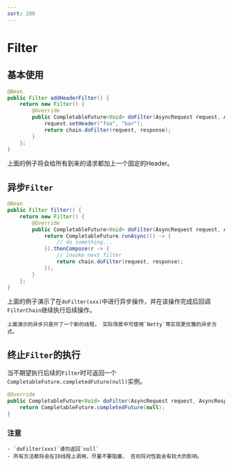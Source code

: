 ```yaml
---
sort: 200
---
```


# Filter
## 基本使用

```java
@Bean
public Filter addHeaderFilter() {
    return new Filter() {
        @Override
        public CompletableFuture<Void> doFilter(AsyncRequest request, AsyncResponse response, FilterChain chain) {
            request.setHeader("foo", "bar");
            return chain.doFilter(request, response);
        }
    };
}
```

上面的例子将会给所有到来的请求都加上一个固定的Header。

## 异步`Filter`

```java
@Bean
public Filter filter() {
    return new Filter() {
        @Override
        public CompletableFuture<Void> doFilter(AsyncRequest request, AsyncResponse response, FilterChain chain) {
            return CompletableFuture.runAsync(() -> {
                // do something...
            }).thenCompose(r -> {
                // invoke next filter
                return chain.doFilter(request, response);
            });
        }
    };
}
```

上面的例子演示了在`doFilter(xxx)`中进行异步操作，并在该操作完成后回调`FilterChain`继续执行后续操作。

```tip
上面演示的异步只是开了一个新的线程， 实际场景中可使用`Netty`等实现更优雅的异步方式。
```

## 终止`Filter`的执行

当不期望执行后续的`Filter`时可返回一个`CompletableFuture.completedFuture(null)`实例。

```java
@Override
public CompletableFuture<Void> doFilter(AsyncRequest request, AsyncResponse response, FilterChain chain) {
    return CompletableFuture.completedFuture(null);
}
```

### 注意
```warning
- `doFilter(xxx)`请勿返回`null`
- 所有方法都将会在IO线程上调用，尽量不要阻塞， 否则将对性能会有较大的影响。
```